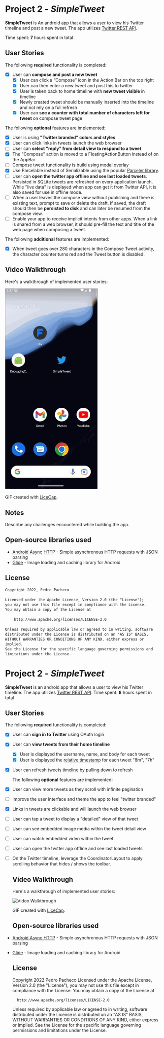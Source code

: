 # Project 2 - *SimpleTweet*

**SimpleTweet** is An android app that allows a user to view his Twitter timeline and post a new tweet. The app utilizes [Twitter REST API](https://dev.twitter.com/rest/public).

Time spent: **7** hours spent in total

## User Stories

The following **required** functionality is completed:

- [x] User can **compose and post a new tweet**
  - [x] User can click a “Compose” icon in the Action Bar on the top right
  - [x] User can then enter a new tweet and post this to twitter
  - [x] User is taken back to home timeline with **new tweet visible** in timeline
  - [x] Newly created tweet should be manually inserted into the timeline and not rely on a full refresh
  - [x] User can **see a counter with total number of characters left for tweet** on compose tweet page

The following **optional** features are implemented:

- [x] User is using **"Twitter branded" colors and styles**
- [x] User can click links in tweets launch the web browser 
- [ ] User can **select "reply" from detail view to respond to a tweet**
- [x] The "Compose" action is moved to a FloatingActionButton instead of on the AppBar
- [ ] Compose tweet functionality is build using modal overlay
- [x] Use Parcelable instead of Serializable using the popular [Parceler library](http://guides.codepath.org/android/Using-Parceler).
- [ ] User can **open the twitter app offline and see last loaded tweets**. Persisted in SQLite tweets are refreshed on every application launch. While "live data" is displayed when app can get it from Twitter API, it is also saved for use in offline mode.
- [ ] When a user leaves the compose view without publishing and there is existing text, prompt to save or delete the draft. If saved, the draft should then be **persisted to disk** and can later be resumed from the compose view.
- [ ] Enable your app to receive implicit intents from other apps. When a link is shared from a web browser, it should pre-fill the text and title of the web page when composing a tweet. 

The following **additional** features are implemented:

- [x] When tweet goes over 280 characters in the Compose Tweet activity, the character counter turns red and the Tweet button is disabled.

## Video Walkthrough

Here's a walkthrough of implemented user stories:

<img src='demo2.gif' title='Video Walkthrough' width='300' alt='Video Walkthrough' />

GIF created with [LiceCap](http://www.cockos.com/licecap/).

## Notes

Describe any challenges encountered while building the app.

## Open-source libraries used

- [Android Async HTTP](https://github.com/codepath/CPAsyncHttpClient) - Simple asynchronous HTTP requests with JSON parsing
- [Glide](https://github.com/bumptech/glide) - Image loading and caching library for Android

## License

    Copyright 2022, Pedro Pacheco
    
    Licensed under the Apache License, Version 2.0 (the "License");
    you may not use this file except in compliance with the License.
    You may obtain a copy of the License at
    
        http://www.apache.org/licenses/LICENSE-2.0
    
    Unless required by applicable law or agreed to in writing, software
    distributed under the License is distributed on an "AS IS" BASIS,
    WITHOUT WARRANTIES OR CONDITIONS OF ANY KIND, either express or implied.
    See the License for the specific language governing permissions and
    limitations under the License.


# Project 2 - *SimpleTweet*

**SimpleTweet** is an android app that allows a user to view his Twitter timeline. The app utilizes [Twitter REST API](https://dev.twitter.com/rest/public).
Time spent: **8** hours spent in total

## User Stories

The following **required** functionality is completed:

- [x] User can **sign in to Twitter** using OAuth login

- [x] User can **view tweets from their home timeline**
  
  - [x] User is displayed the username, name, and body for each tweet
  - [x] User is displayed the [relative timestamp](https://gist.github.com/nesquena/f786232f5ef72f6e10a7) for each tweet "8m", "7h"

- [x] User can refresh tweets timeline by pulling down to refresh

  The following **optional** features are implemented:

- [x] User can view more tweets as they scroll with infinite pagination

- [ ] Improve the user interface and theme the app to feel "twitter branded"

- [x] Links in tweets are clickable and will launch the web browser

- [ ] User can tap a tweet to display a "detailed" view of that tweet

- [ ] User can see embedded image media within the tweet detail view

- [ ] User can watch embedded video within the tweet

- [ ] User can open the twitter app offline and see last loaded tweets

- [ ] On the Twitter timeline, leverage the CoordinatorLayout to apply scrolling behavior that hides / shows the toolbar.
  
  ## Video Walkthrough
  
  Here's a walkthrough of implemented user stories:
  
  <img title="Video Walkthrough" src="demot1.gif" width="300" alt="Video Walkthrough" width="">
  
  GIF created with [LiceCap](http://www.cockos.com/licecap/).
  
  ## Open-source libraries used

- [Android Async HTTP](https://github.com/codepath/CPAsyncHttpClient) - Simple asynchronous HTTP requests with JSON parsing

- [Glide](https://github.com/bumptech/glide) - Image loading and caching library for Android
  
  ## License
  
    Copyright  2022 Pedro Pacheco
    Licensed under the Apache License, Version 2.0 (the "License");
    you may not use this file except in compliance with the License.
    You may obtain a copy of the License at
  
        http://www.apache.org/licenses/LICENSE-2.0
  
    Unless required by applicable law or agreed to in writing, software
    distributed under the License is distributed on an "AS IS" BASIS,
    WITHOUT WARRANTIES OR CONDITIONS OF ANY KIND, either express or implied.
    See the License for the specific language governing permissions and
    limitations under the License.
